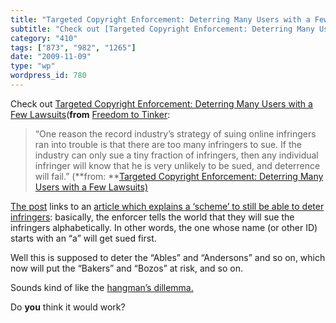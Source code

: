 ```yaml
---
title: "Targeted Copyright Enforcement: Deterring Many Users with a Few Lawsuits"
subtitle: "Check out [Targeted Copyright Enforcement: Deterring Many Users with a Few Lawsuits](http://freedom-..."
category: "410"
tags: ["873", "982", "1265"]
date: "2009-11-09"
type: "wp"
wordpress_id: 780
---
```

Check out [Targeted Copyright Enforcement: Deterring Many Users with a Few Lawsuits](http://freedom-to-tinker.com/blog/felten/targeted-copyright-enforcement-deterring-many-users-few-lawsuits)(**from** [Freedom to Tinker](http://freedom-to-tinker.com/rss.xml):
> “One reason the record industry’s strategy of suing online infringers ran into trouble is that there are too many infringers to sue. If the industry can only sue a tiny fraction of infringers, then any individual infringer will know that he is very unlikely to be sued, and deterrence will fail.” (**from: **[Targeted Copyright Enforcement: Deterring Many Users with a Few Lawsuits) ](http://freedom-to-tinker.com/blog/felten/targeted-copyright-enforcement-deterring-many-users-few-lawsuits)

[The post](http://freedom-to-tinker.com/blog/felten/targeted-copyright-enforcement-deterring-many-users-few-lawsuits) links to an [article which explains a ‘scheme’ to still be able to deter infringers](http://www.pnas.org/content/106/34/14230.full.pdf): basically, the enforcer tells the world that they will sue the infringers alphabetically. In other words, the one whose name (or other ID) starts with an “a” will get sued first.

Well this is supposed to deter the “Ables” and “Andersons” and so on, which now will put the “Bakers” and “Bozos” at risk, and so on.

Sounds kind of like the [hangman’s dillemma.](http://www.mheap.com/puzzle2.html)

Do **you** think it would work?